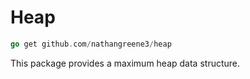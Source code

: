 # Heap

```go
go get github.com/nathangreene3/heap
```

This package provides a maximum heap data structure.
